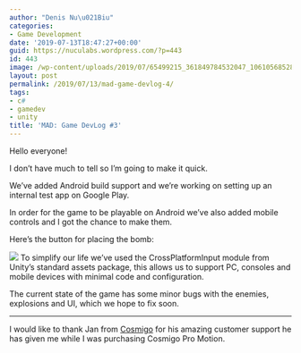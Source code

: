 ```yaml
---
author: "Denis Nu\u021Biu"
categories:
- Game Development
date: '2019-07-13T18:47:27+00:00'
guid: https://nuculabs.wordpress.com/?p=443
id: 443
image: /wp-content/uploads/2019/07/65499215_361849784532047_106105685283962880_n.jpg
layout: post
permalink: /2019/07/13/mad-game-devlog-4/
tags:
- c#
- gamedev
- unity
title: 'MAD: Game DevLog #3'
---
```

Hello everyone!


I don’t have much to tell so I’m going to make it quick.


We’ve added Android build support and we’re working on setting up an internal test app on Google Play.


In order for the game to be playable on Android we’ve also added mobile controls and I got the chance to make them.


Here’s the button for placing the bomb:


[![](https://res.cloudinary.com/practicaldev/image/fetch/s--aZ6Ly5Jz--/c_limit%2Cf_auto%2Cfl_progressive%2Cq_auto%2Cw_880/https://thepracticaldev.s3.amazonaws.com/i/wqnog3kiumu5vsge15vu.png)](https://res.cloudinary.com/practicaldev/image/fetch/s--aZ6Ly5Jz--/c_limit%2Cf_auto%2Cfl_progressive%2Cq_auto%2Cw_880/https://thepracticaldev.s3.amazonaws.com/i/wqnog3kiumu5vsge15vu.png)
To simplify our life we’ve used the CrossPlatformInput module from Unity’s standard assets package, this allows us to support PC, consoles and mobile devices with minimal code and configuration.


The current state of the game has some minor bugs with the enemies, explosions and UI, which we hope to fix soon.


- - - - - -


I would like to thank Jan from [Cosmigo](https://www.cosmigo.com/) for his amazing customer support he has given me while I was purchasing Cosmigo Pro Motion.